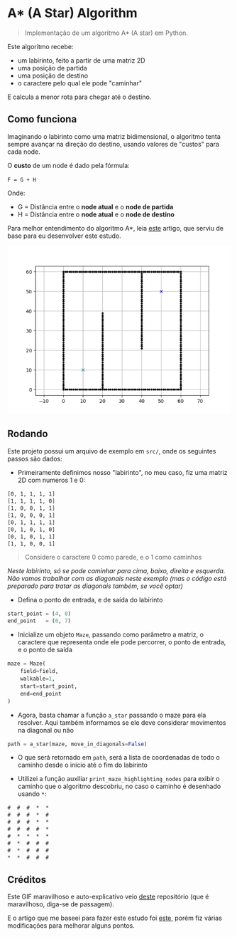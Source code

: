 # A* (A Star) Algorithm

>Implementação de um algoritmo A* (A star) em Python.

Este algoritmo recebe:
- um labirinto, feito a partir de uma matriz 2D
- uma posição de partida
- uma posição de destino
- o caractere pelo qual ele pode "caminhar"

E calcula a menor rota para chegar até o destino.

## Como funciona

Imaginando o labirinto como uma matriz bidimensional, o algoritmo tenta sempre avançar na direção do destino, usando valores de "custos" para cada node.

O **custo** de um node é dado pela fórmula:

`F = G + H`

Onde:
- G = Distância entre o **node atual** e o **node de partida**
- H = Distância entre o **node atual** e o **node de destino**

Para melhor entendimento do algoritmo A*, leia [este](https://medium.com/@nicholas.w.swift/easy-a-star-pathfinding-7e6689c7f7b2) artigo, que serviu de base para eu desenvolver este estudo.

![exemplo de A* funcionando](https://github.com/Doc-McCoy/a-star-algorithm/blob/master/images/animation.gif)

## Rodando

Este projeto possui um arquivo de exemplo em `src/`, onde os seguintes passos são dados:

- Primeiramente definimos nosso "labirinto", no meu caso, fiz uma matriz 2D com numeros 1 e 0:

```
[0, 1, 1, 1, 1]
[1, 1, 1, 1, 0]
[1, 0, 0, 1, 1]
[1, 0, 0, 0, 1]
[0, 1, 1, 1, 1]
[0, 1, 0, 1, 0]
[0, 1, 0, 1, 1]
[1, 1, 0, 0, 1]
```

>Considere o caractere 0 como parede, e o 1 como caminhos

*Neste labirinto, só se pode caminhar para cima, baixo, direita e esquerda. Não vamos trabalhar com as diagonais neste exemplo (mas o código está preparado para tratar as diagonais também, se você optar)*

- Defina o ponto de entrada, e de saída do labirinto

```py
start_point = (4, 0)
end_point   = (0, 7)
```

- Inicialize um objeto `Maze`, passando como parâmetro a matriz, o caractere que representa onde ele pode percorrer, o ponto de entrada, e o ponto de saída

```py
maze = Maze(
    field=field,
    walkable=1,
    start=start_point,
    end=end_point
)
```

- Agora, basta chamar a função `a_star` passando o maze para ela resolver. Aqui também informamos se ele deve considerar movimentos na diagonal ou não

```py
path = a_star(maze, move_in_diagonals=False)
```

- O que será retornado em `path`, será a lista de coordenadas de todo o caminho desde o início até o fim do labirinto

- Utilizei a função auxiliar `print_maze_highlighting_nodes` para exibir o caminho que o algoritmo descobriu, no caso o caminho é desenhado usando `*`:

```
#  #  #  *  *
#  #  #  *  #
#  #  #  *  *
#  #  #  #  *
#  *  *  *  *
#  *  #  #  #
#  *  #  #  #
*  *  #  #  #
```

## Créditos

Este GIF maravilhoso e auto-explicativo veio [deste](https://atsushisakai.github.io/PythonRobotics/) repositório (que é maravilhoso, diga-se de passagem).

E o artigo que me baseei para fazer este estudo foi [este](https://medium.com/@nicholas.w.swift/easy-a-star-pathfinding-7e6689c7f7b2), porém fiz várias modificações para melhorar alguns pontos.
